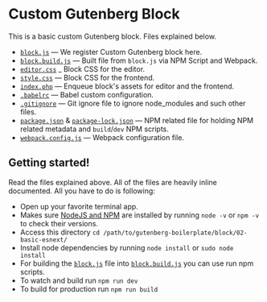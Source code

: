 # Custom Gutenberg Block

This is a basic custom Gutenberg block. Files explained below.

- [`block.js`](https://github.com/ahmadawais/Gutenberg-Boilerplate/blob/master/block/02-basic-esnext/block.js) — We register Custom Gutenberg block here.
- [`block.build.js`](https://github.com/ahmadawais/Gutenberg-Boilerplate/blob/master/block/02-basic-esnext/block.build.js) — Built file from `block.js` via NPM Script and Webpack.
- [`editor.css`](https://github.com/ahmadawais/Gutenberg-Boilerplate/blob/master/block/02-basic-esnext/editor.css) _ Block CSS for the editor.
- [`style.css`](https://github.com/ahmadawais/Gutenberg-Boilerplate/blob/master/block/02-basic-esnext/style.css) — Block CSS for the frontend.
- [`index.php`](https://github.com/ahmadawais/Gutenberg-Boilerplate/blob/master/block/02-basic-esnext/index.php) — Enqueue block's assets for editor and the frontend.
- [`.babelrc`](./.babelrc) — Babel custom configuration.
- [`.gitignore`](./.gitignore) — Git ignore file to ignore node_modules and such other files.
- [`package.json`](https://github.com/ahmadawais/Gutenberg-Boilerplate/blob/master/block/02-basic-esnext/package.json) & [`package-lock.json`](https://github.com/ahmadawais/Gutenberg-Boilerplate/blob/master/block/02-basic-esnext/package-lock.json) — NPM related file for holding NPM related metadata and `build`/`dev` NPM scripts.
- [`webpack.config.js`](https://github.com/ahmadawais/Gutenberg-Boilerplate/blob/master/block/02-basic-esnext/webpack.config.js) — Webpack configuration file.


## Getting started!

Read the files explained above. All of the files are heavily inline documented. All you have to do is following:

- Open up your favorite terminal app.
- Makes sure [NodeJS and NPM](https://nodejs.org/) are installed by running `node -v` or `npm -v` to check their versions.
- Access this directory `cd /path/to/gutenberg-boilerplate/block/02-basic-esnext/`
- Install node dependencies by running `node install` or `sudo node install`
- For building the [`block.js`](https://github.com/ahmadawais/Gutenberg-Boilerplate/blob/master/block/02-basic-esnext/block.js) file into [`block.build.js`](https://github.com/ahmadawais/Gutenberg-Boilerplate/blob/master/block/02-basic-esnext/block.build.js) you can use run npm scripts. 
- To watch and build run `npm run dev`
- To build for production run `npm run build`

